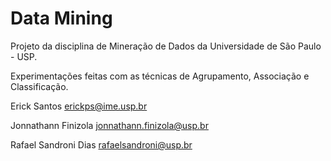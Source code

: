 # Data Mining

Projeto da disciplina de Mineração de Dados da Universidade de São Paulo - USP.

Experimentações feitas com as técnicas de Agrupamento,
Associação e Classificação.

Erick Santos erickps@ime.usp.br

Jonnathann Finizola jonnathann.finizola@usp.br

Rafael Sandroni Dias rafaelsandroni@usp.br
